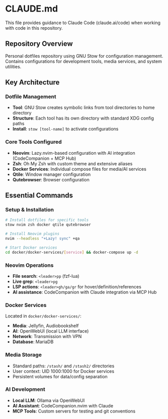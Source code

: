 # CLAUDE.md

This file provides guidance to Claude Code (claude.ai/code) when working with code in this repository.

## Repository Overview

Personal dotfiles repository using GNU Stow for configuration management. Contains configurations for development tools, media services, and system utilities.

## Key Architecture

### Dotfile Management
- **Tool**: GNU Stow creates symbolic links from tool directories to home directory
- **Structure**: Each tool has its own directory with standard XDG config paths
- **Install**: `stow [tool-name]` to activate configurations

### Core Tools Configured
- **Neovim**: Lazy.nvim-based configuration with AI integration (CodeCompanion + MCP Hub)
- **Zsh**: Oh My Zsh with custom theme and extensive aliases
- **Docker Services**: Individual compose files for media/AI services
- **Qtile**: Window manager configuration
- **Qutebrowser**: Browser configuration

## Essential Commands

### Setup & Installation
```bash
# Install dotfiles for specific tools
stow nvim zsh docker qtile qutebrowser

# Install Neovim plugins
nvim --headless "+Lazy! sync" +qa

# Start Docker services
cd docker/docker-services/[service] && docker-compose up -d
```

### Neovim Operations
- **File search**: `<leader>pp` (fzf-lua)
- **Live grep**: `<leader>pg`
- **LSP actions**: `<leader>gh/ga/gr` for hover/definition/references
- **AI assistance**: CodeCompanion with Claude integration via MCP Hub

### Docker Services
Located in `docker/docker-services/`:
- **Media**: Jellyfin, Audiobookshelf
- **AI**: OpenWebUI (local LLM interface)
- **Network**: Transmission with VPN
- **Database**: MariaDB

### Media Storage
- Standard paths: `/stash/` and `/stash2/` directories
- User context: UID 1000:1000 for Docker services
- Persistent volumes for data/config separation

### AI Development
- **Local LLM**: Ollama via OpenWebUI
- **AI Assistant**: CodeCompanion.nvim with Claude
- **MCP Tools**: Custom servers for testing and git conventions
